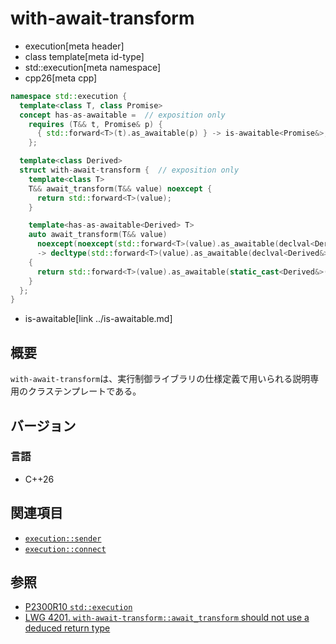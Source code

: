 # with-await-transform
* execution[meta header]
* class template[meta id-type]
* std::execution[meta namespace]
* cpp26[meta cpp]

```cpp
namespace std::execution {
  template<class T, class Promise>
  concept has-as-awaitable =  // exposition only
    requires (T&& t, Promise& p) {
      { std::forward<T>(t).as_awaitable(p) } -> is-awaitable<Promise&>;
    };

  template<class Derived>
  struct with-await-transform {  // exposition only
    template<class T>
    T&& await_transform(T&& value) noexcept {
      return std::forward<T>(value);
    }

    template<has-as-awaitable<Derived> T>
    auto await_transform(T&& value)
      noexcept(noexcept(std::forward<T>(value).as_awaitable(declval<Derived&>())))
      -> decltype(std::forward<T>(value).as_awaitable(declval<Derived&>()))
    {
      return std::forward<T>(value).as_awaitable(static_cast<Derived&>(*this));
    }
  };
}
```
* is-awaitable[link ../is-awaitable.md]

## 概要
`with-await-transform`は、実行制御ライブラリの仕様定義で用いられる説明専用のクラステンプレートである。


## バージョン
### 言語
- C++26

## 関連項目
- [`execution::sender`](sender.md)
- [`execution::connect`](connect.md)


## 参照
- [P2300R10 `std::execution`](https://www.open-std.org/jtc1/sc22/wg21/docs/papers/2024/p2300r10.html)
- [LWG 4201. `with-await-transform::await_transform` should not use a deduced return type](https://cplusplus.github.io/LWG/issue4201)
